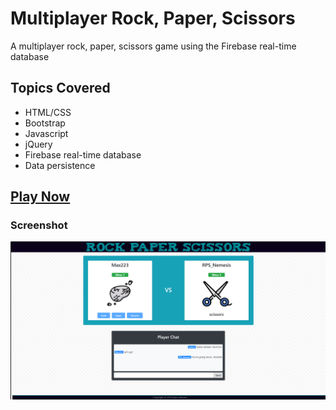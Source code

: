 # Multiplayer Rock, Paper, Scissors
A multiplayer rock, paper, scissors game using the Firebase real-time database

## Topics Covered
*  HTML/CSS
*  Bootstrap
*  Javascript
*  jQuery
*  Firebase real-time database
*  Data persistence

## [Play Now](https://maxrjohnson23.github.io/Multiplayer-RPS/ "Multiplayer RPS")

### Screenshot
![RPS Screenshot](sample/screenshot.jpg?raw=true "Multiplayer RPS")